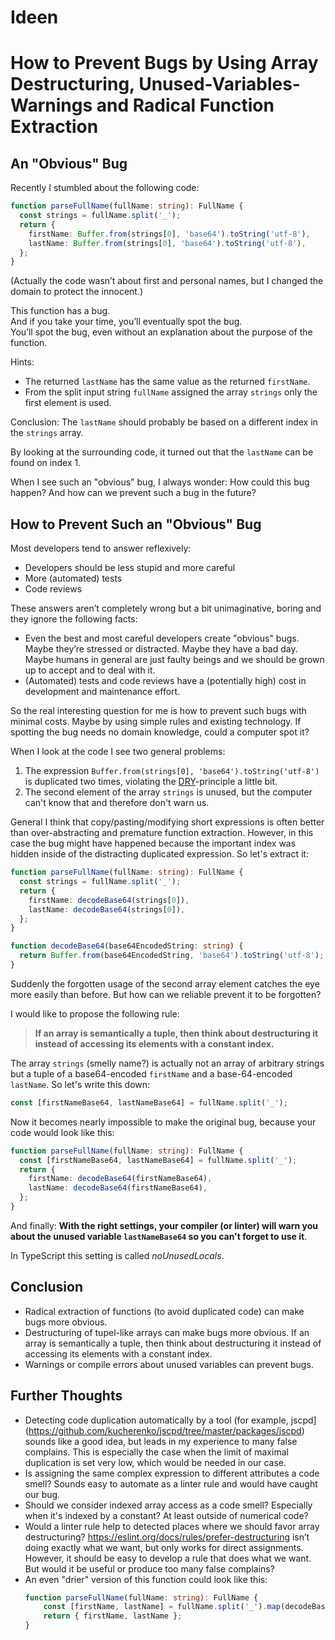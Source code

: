 # Ideen

# How to Prevent Bugs by Using Array Destructuring, Unused-Variables-Warnings and Radical Function Extraction

## An "Obvious" Bug
Recently I stumbled about the following code:

```typescript
function parseFullName(fullName: string): FullName {
  const strings = fullName.split('_');
  return {
    firstName: Buffer.from(strings[0], 'base64').toString('utf-8'),
    lastName: Buffer.from(strings[0], 'base64').toString('utf-8'),
  };
}
```

(Actually the code wasn’t about first and personal names, but I changed the domain to protect the innocent.)

This function has a bug.<br>
And if you take your time, you’ll eventually spot the bug.<br>
You’ll spot the bug, even without an explanation about the purpose of the function.

Hints:
* The returned `lastName` has the same value as the returned `firstName`.
* From the split input string `fullName` assigned the array `strings` only the first element is used.

Conclusion: The `lastName` should probably be based on a different index in the `strings` array. 

By looking at the surrounding code, it turned out that the `lastName` can be found on index 1.

When I see such an "obvious" bug, I always wonder: 
How could this bug happen?
And how can we prevent such a bug in the future?

## How to Prevent Such an "Obvious" Bug

Most developers tend to answer reflexively:
* Developers should be less stupid and more careful
* More (automated) tests
* Code reviews

These answers aren’t completely wrong but a bit unimaginative, boring and they ignore the following facts:
* Even the best and most careful developers create "obvious" bugs. Maybe they’re stressed or distracted. Maybe they have a bad day. Maybe humans in general are just faulty beings and we should be grown up to accept and to deal with it. 
* (Automated) tests and code reviews have a (potentially high) cost in development and maintenance effort.

So the real interesting question for me is how to prevent such bugs with minimal costs.
Maybe by using simple rules and existing technology. If spotting the bug needs no domain knowledge, could a computer spot it?

When I look at the code I see two general problems:
1. The expression `Buffer.from(strings[0], 'base64').toString('utf-8')` is duplicated two times, violating the [DRY](http://wiki.c2.com/?DontRepeatYourself)-principle a little bit.
2. The second element of the array `strings` is unused, but the computer can't know that and therefore don't warn us.

General I think that copy/pasting/modifying short expressions is often better than over-abstracting and premature function extraction. However, in this case the bug might have happened because the important index was hidden inside of the distracting duplicated expression.
So let's extract it:


```typescript
function parseFullName(fullName: string): FullName {
  const strings = fullName.split('_');
  return {
    firstName: decodeBase64(strings[0]),
    lastName: decodeBase64(strings[0]),
  };
}

function decodeBase64(base64EncodedString: string) {
  return Buffer.from(base64EncodedString, 'base64').toString('utf-8');
}
```

Suddenly the forgotten usage of the second array element catches the eye more easily than before.
But how can we reliable prevent it to be forgotten?

I would like to propose the following rule:

> **If an array is semantically a tuple, then think about destructuring it instead of accessing its elements with a constant index.**

The array `strings` (smelly name?) is actually not an array of arbitrary strings but a tuple of a base64-encoded `firstName` and a base-64-encoded `lastName`.
So let's write this down:

```typescript
const [firstNameBase64, lastNameBase64] = fullName.split('_');
```

Now it becomes nearly impossible to make the original bug, because your code would look like this:

```typescript
function parseFullName(fullName: string): FullName {
  const [firstNameBase64, lastNameBase64] = fullName.split('_');
  return {
    firstName: decodeBase64(firstNameBase64),
    lastName: decodeBase64(firstNameBase64),
  };
}
```
And finally:
**With the right settings, your compiler (or linter) will warn you about the unused variable `lastNameBase64` so you can't forget to use it**.

In TypeScript this setting is called *noUnusedLocals*.

## Conclusion

* Radical extraction of functions (to avoid duplicated code) can make bugs more obvious.
* Destructuring of tupel-like arrays can make bugs more obvious. If an array is semantically a tuple, then think about destructuring it instead of accessing its elements with a constant index.
* Warnings or compile errors about unused variables can prevent bugs.

## Further Thoughts

* Detecting code duplication automatically by a tool (for example, jscpd](https://github.com/kucherenko/jscpd/tree/master/packages/jscpd) sounds like a good idea, but leads in my experience to many false complains. This is especially the case when the limit of maximal duplication is set very low, which would be needed in our case.
* Is assigning the same complex expression to different attributes a code smell? Sounds easy to automate as a linter rule and would have caught our bug.
* Should we consider indexed array access as a code smell? Especially when it's indexed by a constant? At least outside of numerical code?
* Would a linter rule help to detected places where we should favor array destructuring? https://eslint.org/docs/rules/prefer-destructuring isn’t doing exactly what we want, but only works for direct assignments. However, it should be easy to develop a rule that does what we want. But would it be useful or produce too many false complains?
* An even "drier" version of this function could look like this:
    ```typescript
    function parseFullName(fullName: string): FullName {
        const [firstName, lastName] = fullName.split('_').map(decodeBase64);
        return { firstName, lastName };
    }
    ```
